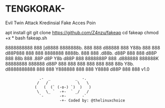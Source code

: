 # TENGKORAK-

Evil Twin Attack Kredinsial Fake Acces Poin

apt install git
git clone https://github.com/Z4nzu/fakeap
cd fakeap
chmod +x *
bash fakeap.sh


8888888888       888                           [d8888 8888888b.
888              888                          d88888 888   Y88b
888              888                         d88P888 888    888
8888888  8888b.  888  888  .d88b.           d88P 888 888   d88P
888          88b 888 .88P d8P  Y8b         d88P  888 8888888P
888     .d888888 888888K  88888888 888888 d88P   888 888
888     888  888 888  88b Y8b.           d8888888888 888
888      Y888888 888  888   Y8888       d88P     888 888 v1.0

                   .-  _           _  -.
                  /   /             \   \
                 (   (  (` (-o-) `)  )   )
                  \   \_ `  -+-  ` _/   /
                   `-       -+-       -`
                            -+- Coded by: @thelinuxchoice
